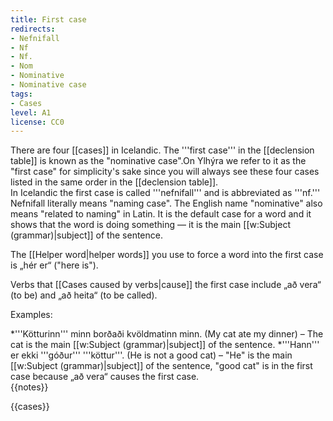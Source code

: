 ```yaml
---
title: First case
redirects:
- Nefnifall
- Nf
- Nf.
- Nom
- Nominative
- Nominative case
tags:
- Cases
level: A1
license: CC0
---
```


There are four [[cases]] in Icelandic. The '''first case''' in the [[declension table]] is known as the "nominative case".<ref>On Ylhýra we refer to it as the "first case" for simplicity's sake since you will always see these four cases listed in the same order in the [[declension table]].<br />
In Icelandic the first case is called '''nefnifall''' and is abbreviated as '''nf.''' Nefnifall literally means "naming case". The English name "nominative" also means "related to naming" in Latin.</ref> It is the default case for a word and it shows that the word is doing something — it is the main [[w:Subject (grammar)|subject]] of the sentence.

The [[Helper word|helper words]] you use to force a word into the first case is „hér er“ ("here is").

Verbs that [[Cases caused by verbs|cause]] the first case include „að vera“ (to be) and „að heita“ (to be called).

Examples:

*'''Kötturinn''' minn borðaði kvöldmatinn minn. (My cat ate my dinner) – The cat is the main [[w:Subject (grammar)|subject]] of the sentence.
*'''Hann''' er ekki '''góður''' '''köttur'''. (He is not a good cat) – "He" is the main [[w:Subject (grammar)|subject]] of the sentence, "good cat" is in the first case because „að vera“ causes the first case.<br />
{{notes}}

{{cases}}